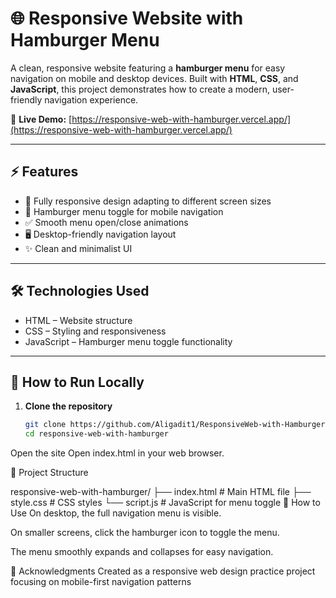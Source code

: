 # 🌐 Responsive Website with Hamburger Menu

A clean, responsive website featuring a **hamburger menu** for easy navigation on mobile and desktop devices. Built with **HTML**, **CSS**, and **JavaScript**, this project demonstrates how to create a modern, user-friendly navigation experience.

🔗 **Live Demo:** [https://responsive-web-with-hamburger.vercel.app/](https://responsive-web-with-hamburger.vercel.app/)

---

## ⚡ Features

- 📱 Fully responsive design adapting to different screen sizes  
- 🍔 Hamburger menu toggle for mobile navigation  
- ✅ Smooth menu open/close animations  
- 🖥️ Desktop-friendly navigation layout  
- ✨ Clean and minimalist UI

---

## 🛠 Technologies Used

- HTML – Website structure  
- CSS – Styling and responsiveness  
- JavaScript – Hamburger menu toggle functionality  

---

## 🚀 How to Run Locally

1. **Clone the repository**  
   ```bash
   git clone https://github.com/Aligadit1/ResponsiveWeb-with-Hamburger.git
   cd responsive-web-with-hamburger
Open the site
Open index.html in your web browser.

📁 Project Structure

responsive-web-with-hamburger/
├── index.html      # Main HTML file
├── style.css       # CSS styles
└── script.js       # JavaScript for menu toggle
🎯 How to Use
On desktop, the full navigation menu is visible.

On smaller screens, click the hamburger icon to toggle the menu.

The menu smoothly expands and collapses for easy navigation.

🙌 Acknowledgments
Created as a responsive web design practice project focusing on mobile-first navigation patterns
